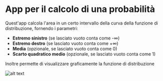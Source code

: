 # App per il calcolo di una probabilità
Quest'app calcola l'area in un certo intervallo della curva della funzione di distribuzione, fornendo i parametri:
- **Estremo sinistro** (se lasciato vuoto conta come -∞)
- **Estremo destro** (se lasciato vuoto conta come +∞)
- **Media** (opzionale, se lasciato vuoto conta come 0)
- **Scarto quadratico medio** (opzionale, se lasciato vuoto conta come 1)

Inoltre permette di visualizzare graficamente la funzione di distribuzione

![alt text](https://upload.wikimedia.org/wikipedia/commons/thumb/7/74/Normal_Distribution_PDF.svg/360px-Normal_Distribution_PDF.svg.png "Funzione di Distribuzione")
